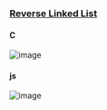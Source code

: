 ### [Reverse Linked List](https://leetcode.com/problems/reverse-linked-list/description/)

#### C
<img alt="image" src="https://user-images.githubusercontent.com/77154607/215509077-60ef1fb2-4b33-4e8d-9cb1-09b48d55a8a9.png">

#### js
<img alt="image" src="https://user-images.githubusercontent.com/77154607/215511260-2dd18f48-a916-4754-8136-4e98b183d6a5.png">